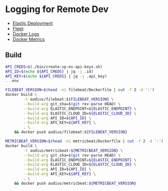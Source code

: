 # Logging for Remote Dev

* [Elastic Deployment](https://cloud.elastic.co/deployments/814a17235d004d12bb315e8d466e32e3)
* [Fleet](https://audius-1.kb.us-central1.gcp.cloud.es.io:9243/app/fleet/agents):
* [Docker Logs](https://bit.ly/3wqEWYS)
* [Docker Metrics](https://audius-1.kb.us-central1.gcp.cloud.es.io:9243/app/kibana#/dashboard/docker-AV4REOpp5NkDleZmzKkE)


## Build

```bash
API_CREDS=$(./bin/create-sp-es-api-keys.sh)
API_ID=$(echo ${API_CREDS} | jq -j .id)
API_KEY=$(echo ${API_CREDS} | jq -j .api_key)
. .env

FILEBEAT_VERSION=$(head -n1 filebeat/Dockerfile | cut -f 2 -d ':')
docker build \
        -t audius/filebeat:${FILEBEAT_VERSION} \
        --build-arg git_sha=$(git rev-parse HEAD) \
        --build-arg ELASTIC_ENDPOINT=${ELASTIC_ENDPOINT} \
        --build-arg ELASTIC_CLOUD_ID=${ELASTIC_CLOUD_ID} \
        --build-arg API_ID=${API_ID} \
        --build-arg API_KEY=${API_KEY} \
        . \
    && docker push audius/filebeat:${FILEBEAT_VERSION}

METRICBEAT_VERSION=$(head -n1 metricbeat/Dockerfile | cut -f 2 -d ':')
docker build \
        -t audius/metricbeat:${METRICBEAT_VERSION} \
        --build-arg git_sha=$(git rev-parse HEAD) \
        --build-arg ELASTIC_ENDPOINT=${ELASTIC_ENDPOINT} \
        --build-arg ELASTIC_CLOUD_ID=${ELASTIC_CLOUD_ID} \
        --build-arg API_ID=${API_ID} \
        --build-arg API_KEY=${API_KEY} \
        . \
    && docker push audius/metricbeat:${METRICBEAT_VERSION}
```